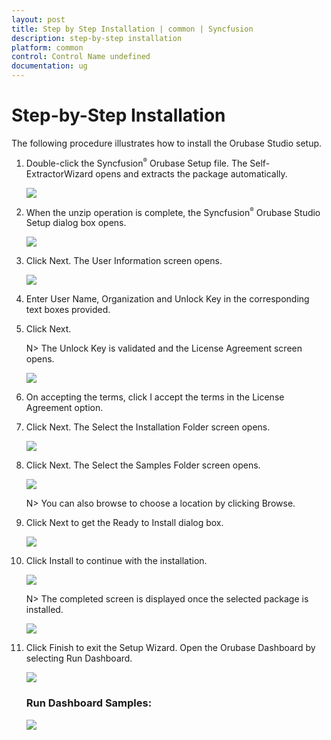 ```yaml
---
layout: post
title: Step by Step Installation | common | Syncfusion
description: step-by-step installation
platform: common
control: Control Name undefined
documentation: ug
---
```


# Step-by-Step Installation

The following procedure illustrates how to install the Orubase Studio setup.

1. Double-click the Syncfusion<sup style="font-size:70%">&reg;</sup> Orubase Setup file. The Self-ExtractorWizard opens and extracts the package automatically. 
   
   ![](Step-by-Step-Installation_images/Step-by-Step-Installation_img1.png)





2. When the unzip operation is complete, the Syncfusion<sup style="font-size:70%">&reg;</sup> Orubase Studio Setup dialog box opens.



   ![](Step-by-Step-Installation_images/Step-by-Step-Installation_img2.png)





3. Click Next. The User Information screen opens.



   ![](Step-by-Step-Installation_images/Step-by-Step-Installation_img3.png)





4. Enter User Name, Organization and Unlock Key in the corresponding text boxes provided.

5. Click Next.

   N> The Unlock Key is validated and the License Agreement screen opens.



   ![](Step-by-Step-Installation_images/Step-by-Step-Installation_img5.png)





6. On accepting the terms, click I accept the terms in the License Agreement option.

7. Click Next. The Select the Installation Folder screen opens.



   ![](Step-by-Step-Installation_images/Step-by-Step-Installation_img6.png)





8. Click Next. The Select the Samples Folder screen opens.



   ![](Step-by-Step-Installation_images/Step-by-Step-Installation_img7.png)





   N> You can also browse to choose a location by clicking Browse.



9. Click Next to get the Ready to Install dialog box.



   ![](Step-by-Step-Installation_images/Step-by-Step-Installation_img9.png)





10. Click Install to continue with the installation.



    ![](Step-by-Step-Installation_images/Step-by-Step-Installation_img10.png)





    N> The completed screen is displayed once the selected package is installed.



    ![](Step-by-Step-Installation_images/Step-by-Step-Installation_img12.png)





11. Click Finish to exit the Setup Wizard. Open the Orubase Dashboard by selecting Run Dashboard.



    ![](Step-by-Step-Installation_images/Step-by-Step-Installation_img13.png)



    ### Run Dashboard Samples:

    ![](Step-by-Step-Installation_images/Step-by-Step-Installation_img14.png)



